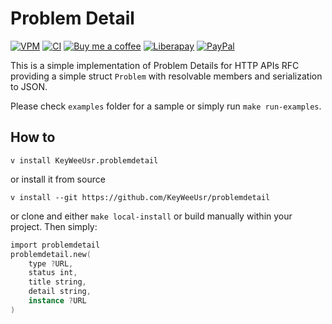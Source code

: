 # Problem Detail
[![VPM][vpm-badge]][vpm-link]
[![CI][ci-badge]][ci-workflow]
[![Buy me a coffee][bmc-badge]][bmc-link]
[![Liberapay][lp-badge]][lp-link]
[![PayPal][ppl-badge]][ppl-link]

This is a simple implementation of Problem Details for HTTP APIs RFC providing
a simple struct `Problem` with resolvable members and serialization to JSON.

Please check `examples` folder for a sample or simply run `make run-examples`.

## How to

    v install KeyWeeUsr.problemdetail

or install it from source

    v install --git https://github.com/KeyWeeUsr/problemdetail

or clone and either `make local-install` or build manually within your project.
Then simply:

```v
import problemdetail
problemdetail.new(
    type ?URL,
    status int,
    title string,
    detail string,
    instance ?URL
)
```

[vpm-badge]: https://img.shields.io/badge/vpm-1.0.0-027d9c?logo=v&logoColor=white&logoWidth=10
[vpm-link]: https://vpm.vlang.io/packages/KeyWeeUsr.problemdetail
[ci-badge]: https://github.com/KeyWeeUsr/problemdetail/actions/workflows/test.yml/badge.svg
[ci-workflow]: https://github.com/KeyWeeUsr/problemdetail/actions/workflows/test.yml
[bmc-badge]: https://img.shields.io/badge/-buy_me_a%C2%A0coffee-gray?logo=buy-me-a-coffee
[bmc-link]: https://www.buymeacoffee.com/peterbadida
[ppl-badge]: https://img.shields.io/badge/-paypal-grey?logo=paypal
[ppl-link]: https://paypal.me/peterbadida
[lp-badge]: https://img.shields.io/badge/-liberapay-grey?logo=liberapay
[lp-link]: https://liberapay.com/keyweeusr
[gif]: https://i.imgur.com/OpXUUVk.gif
